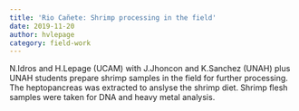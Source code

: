 ```yaml
---
title: 'Rio Cañete: Shrimp processing in the field'
date: 2019-11-20
author: hvlepage
category: field-work
---
```



N.Idros and H.Lepage (UCAM) with J.Jhoncon and K.Sanchez (UNAH) plus UNAH students prepare shrimp samples in the field for further processing. The heptopancreas was extracted to anslyse the shrimp diet. Shrimp flesh samples were taken for DNA and heavy metal analysis.


